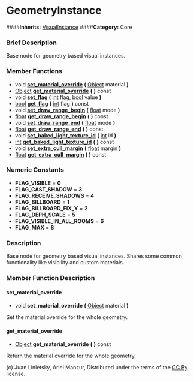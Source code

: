 #  GeometryInstance  
####**Inherits:** [VisualInstance](class_visualinstance)
####**Category:** Core

###  Brief Description  
Base node for geometry based visual instances.

###  Member Functions 
  * void  **[set&#95;material&#95;override](#set_material_override)**  **(** [Object](class_object) material  **)**
  * [Object](class_object)  **[get&#95;material&#95;override](#get_material_override)**  **(** **)** const
  * void  **[set&#95;flag](#set_flag)**  **(** [int](class_int) flag, [bool](class_bool) value  **)**
  * [bool](class_bool)  **[get&#95;flag](#get_flag)**  **(** [int](class_int) flag  **)** const
  * void  **[set&#95;draw&#95;range&#95;begin](#set_draw_range_begin)**  **(** [float](class_float) mode  **)**
  * [float](class_float)  **[get&#95;draw&#95;range&#95;begin](#get_draw_range_begin)**  **(** **)** const
  * void  **[set&#95;draw&#95;range&#95;end](#set_draw_range_end)**  **(** [float](class_float) mode  **)**
  * [float](class_float)  **[get&#95;draw&#95;range&#95;end](#get_draw_range_end)**  **(** **)** const
  * void  **[set&#95;baked&#95;light&#95;texture&#95;id](#set_baked_light_texture_id)**  **(** [int](class_int) id  **)**
  * [int](class_int)  **[get&#95;baked&#95;light&#95;texture&#95;id](#get_baked_light_texture_id)**  **(** **)** const
  * void  **[set&#95;extra&#95;cull&#95;margin](#set_extra_cull_margin)**  **(** [float](class_float) margin  **)**
  * [float](class_float)  **[get&#95;extra&#95;cull&#95;margin](#get_extra_cull_margin)**  **(** **)** const

###  Numeric Constants  
  * **FLAG_VISIBLE** = **0**
  * **FLAG_CAST_SHADOW** = **3**
  * **FLAG_RECEIVE_SHADOWS** = **4**
  * **FLAG_BILLBOARD** = **1**
  * **FLAG_BILLBOARD_FIX_Y** = **2**
  * **FLAG_DEPH_SCALE** = **5**
  * **FLAG_VISIBLE_IN_ALL_ROOMS** = **6**
  * **FLAG_MAX** = **8**

###  Description  
Base node for geometry based visual instances. Shares some common functionality like visibility and custom materials.

###  Member Function Description  

#### <a name="set_material_override">set_material_override</a>
  * void  **set&#95;material&#95;override**  **(** [Object](class_object) material  **)**

Set the material override for the whole geometry.

#### <a name="get_material_override">get_material_override</a>
  * [Object](class_object)  **get&#95;material&#95;override**  **(** **)** const

Return the material override for the whole geometry.


(c) Juan Linietsky, Ariel Manzur, Distributed under the terms of the [CC By](https://creativecommons.org/licenses/by/3.0/legalcode) license.
